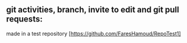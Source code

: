 ## git activities, branch, invite to edit and git pull requests:

made in a test repository [https://github.com/FaresHamoud/RepoTest1]